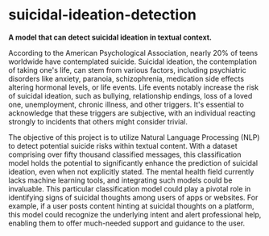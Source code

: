 # suicidal-ideation-detection
 **A model that can detect suicidal ideation in textual context.**


 According to the American Psychological Association, nearly 20% of teens worldwide have contemplated suicide. Suicidal ideation, the contemplation of taking one's life, can stem from various factors, including psychiatric disorders like anxiety, paranoia, schizophrenia, medication side effects altering hormonal levels, or life events. Life events notably increase the risk of suicidal ideation, such as bullying, relationship endings, loss of a loved one, unemployment, chronic illness, and other triggers. It's essential to acknowledge that these triggers are subjective, with an individual reacting strongly to incidents that others might consider trivial.

The objective of this project is to utilize Natural Language Processing (NLP) to detect potential suicide risks within textual content. With a dataset comprising over fifty thousand classified messages, this classification model holds the potential to significantly enhance the prediction of suicidal ideation, even when not explicitly stated. The mental health field currently lacks machine learning tools, and integrating such models could be invaluable. This particular classification model could play a pivotal role in identifying signs of suicidal thoughts among users of apps or websites. For example, if a user posts content hinting at suicidal thoughts on a platform, this model could recognize the underlying intent and alert professional help, enabling them to offer much-needed support and guidance to the user.
